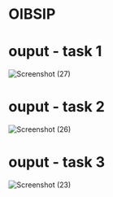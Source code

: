 # OIBSIP

# ouput - task 1


![Screenshot (27)](https://github.com/yashikaverma8112/OIBSIP/assets/96378034/9b6934cf-bff7-4fa1-8b08-f6e7bbd33252)


# ouput - task 2


![Screenshot (26)](https://github.com/yashikaverma8112/OIBSIP/assets/96378034/b5998769-8647-4865-be11-286dfe401971)



# ouput - task 3

![Screenshot (23)](https://github.com/yashikaverma8112/OIBSIP/assets/96378034/23cf51b7-8497-41d8-85f5-928763b9fd61)
